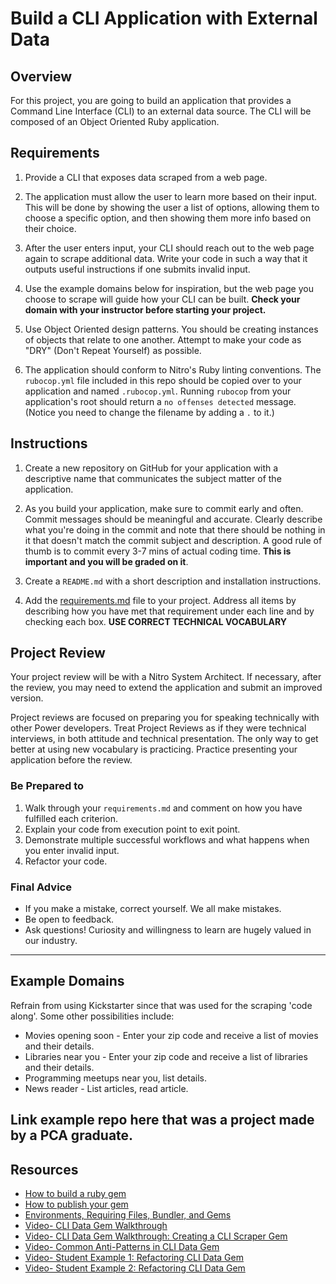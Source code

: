 # Build a CLI Application with External Data

## Overview

For this project, you are going to build an application that provides a Command Line Interface (CLI) to an external data source. The CLI will be composed of an Object Oriented Ruby application.

## Requirements

1. Provide a CLI that exposes data scraped from a web page.

2. The application must allow the user to learn more based on their input. This will be done by showing the user a list of options, allowing them to choose a specific option, and then showing them more info based on their choice.

3. After the user enters input, your CLI should reach out to the web page again to scrape additional data. Write your code in such a way that it outputs useful instructions if one submits invalid input.

4. Use the example domains below for inspiration, but the web page you choose to scrape will guide how your CLI can be built. **Check your domain with your instructor before starting your project.**

5. Use Object Oriented design patterns. You should be creating instances of objects that relate to one another. Attempt to make your code as "DRY" (Don't Repeat Yourself) as possible.

6. The application should conform to Nitro's Ruby linting conventions. The `rubocop.yml` file included in this repo should be copied over to your application and named `.rubocop.yml`. Running `rubocop` from your application's root should return a `no offenses detected` message. (Notice you need to change the filename by adding a `.` to it.)

## Instructions

1. Create a new repository on GitHub for your application with a descriptive name that communicates the subject matter of the application.

2. As you build your application, make sure to commit early and often. Commit messages should be meaningful and accurate. Clearly describe what you're doing in the commit and note that there should be nothing in it that doesn't match the commit subject and description. A good rule of thumb is to commit every 3-7 mins of actual coding time. **This is important and you will be graded on it**.

3. Create a `README.md` with a short description and installation instructions.

4. Add the [requirements.md](https://github.com/learn-co-curriculum/phrg-cli-scraping-gem-project/blob/master/requirements.md) file to your project. Address all items by describing how you have met that requirement under each line and by checking each box. **USE CORRECT TECHNICAL VOCABULARY**

## Project Review

Your project review will be with a Nitro System Architect. If necessary, after the review, you may need to extend the application and submit an improved version.

Project reviews are focused on preparing you for speaking technically with other Power developers. Treat Project Reviews as if they were technical interviews, in both attitude and technical presentation. The only way to get better at using new vocabulary is practicing. Practice presenting your application before the review.

### Be Prepared to

1. Walk through your `requirements.md` and comment on how you have fulfilled each criterion.
1. Explain your code from execution point to exit point.
1. Demonstrate multiple successful workflows and what happens when you enter invalid input.
1. Refactor your code.

### Final Advice

- If you make a mistake, correct yourself. We all make mistakes.
- Be open to feedback.
- Ask questions! Curiosity and willingness to learn are hugely valued in our industry.

---

## Example Domains

Refrain from using Kickstarter since that was used for the scraping 'code along'. Some other possibilities include:

- Movies opening soon - Enter your zip code and receive a list of movies and their details.
- Libraries near you -  Enter your zip code and receive a list of libraries and their details.
- Programming meetups near you, list details.
- News reader - List articles, read article.

## Link example repo here that was a project made by a PCA graduate.

## Resources

- [How to build a ruby gem](http://guides.rubygems.org/make-your-own-gem/)
- [How to publish your gem](http://guides.rubygems.org/publishing/)
- [Environments, Requiring Files, Bundler, and Gems](https://www.youtube.com/watch?v=XBgZLm-sdl8)
- [Video- CLI Data Gem Walkthrough](https://www.youtube.com/watch?v=_lDExWIhYKI)
- [Video- CLI Data Gem Walkthrough: Creating a CLI Scraper Gem](https://www.youtube.com/watch?v=Y5X6NRQi0bU)
- [Video- Common Anti-Patterns in CLI Data Gem](https://www.youtube.com/watch?v=cbMa87oWv08)
- [Video- Student Example 1: Refactoring CLI Data Gem](https://www.youtube.com/watch?v=JEL_PXr74qQ)
- [Video- Student Example 2: Refactoring CLI Data Gem](https://www.youtube.com/watch?v=Lt0oyHiKWIw)
